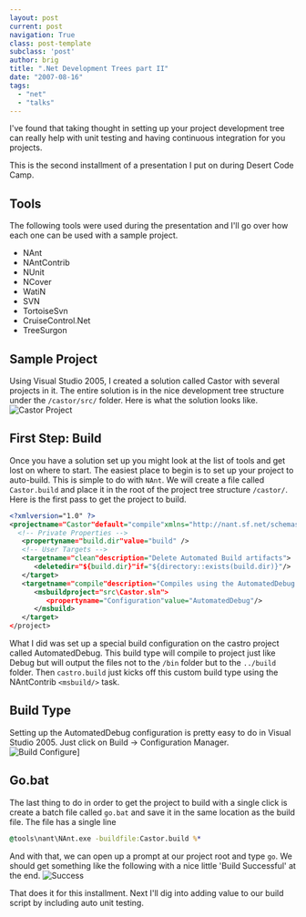 ```yaml
---
layout: post
current: post
navigation: True
class: post-template
subclass: 'post'
author: brig
title: ".Net Development Trees part II"
date: "2007-08-16"
tags: 
  - "net"
  - "talks"
---
```


I've found that taking thought in setting up your project development tree can really help with unit testing and having continuous integration for you projects. 

This is the second installment of a presentation I put on during Desert Code Camp.

## Tools

The following tools were used during the presentation and I'll go over how each one can be used with a sample project.

- NAnt
- NAntContrib
- NUnit
- NCover
- WatiN
- SVN
- TortoiseSvn
- CruiseControl.Net
- TreeSurgon

## Sample Project

Using Visual Studio 2005, I created a solution called Castor with several projects in it. The entire solution is in the nice development tree structure under the `/castor/src/` folder. Here is what the solution looks like. 
![Castor Project](/assets/images/CropperCapture%5B7%5D.png)

## First Step: Build

Once you have a solution set up you might look at the list of tools and get lost on where to start. The easiest place to begin is to set up your project to auto-build. This is simple to do with `NAnt`. We will create a file called `Castor.build` and place it in the root of the project tree structure `/castor/`. Here is the first pass to get the project to build.

```xml
<?xmlversion="1.0" ?>
<projectname="Castor"default="compile"xmlns="http://nant.sf.net/schemas/nant.xsd">
  <!-- Private Properties -->
   <propertyname="build.dir"value="build" />
   <!-- User Targets -->  
   <targetname="clean"description="Delete Automated Build artifacts">
      <deletedir="${build.dir}"if="${directory::exists(build.dir)}"/>
   </target>  
   <targetname="compile"description="Compiles using the AutomatedDebug Configuration">
      <msbuildproject="src\Castor.sln">
         <propertyname="Configuration"value="AutomatedDebug"/>
      </msbuild>     
   </target>  
</project>
```

What I did was set up a special build configuration on the castro project called AutomatedDebug. This build type will compile to project just like Debug but will output the files not to the `/bin` folder but to the `../build` folder. Then `castro.build` just kicks off this custom build type using the NAntContrib `<msbuild/>` task.

## Build Type

Setting up the AutomatedDebug configuration is pretty easy to do in Visual Studio 2005. Just click on Build -> Configuration Manager. ![Build Configure](/assets/images/CropperCapture%5B8%5D.png)]

## Go.bat

The last thing to do in order to get the project to build with a single click is create a batch file called `go.bat` and save it in the same location as the build file. The file has a single line

```bat
@tools\nant\NAnt.exe -buildfile:Castor.build %*
```

And with that, we can open up a prompt at our project root and type `go`. We should get something like the following with a nice little 'Build Successful' at the end. ![Success](/assets/images/CropperCapture%5B10%5D.png) 

That does it for this installment. Next I'll dig into adding value to our build script by including auto unit testing.
